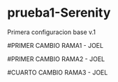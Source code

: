 # prueba1-Serenity
Primera configuracion base v.1

#PRIMER CAMBIO RAMA1 - JOEL

#PRIMER CAMBIO RAMA2 - JOEL

#CUARTO CAMBIO RAMA3 - JOEL